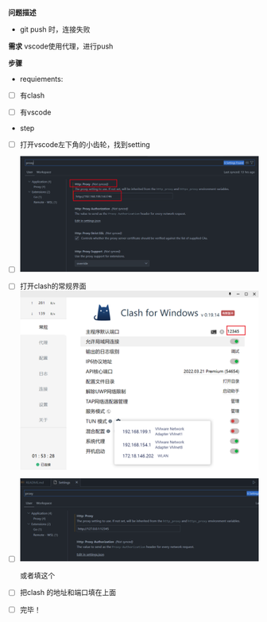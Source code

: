 **问题描述**
- git push 时，连接失败

**需求**
vscode使用代理，进行push

**步骤**
- requiements:

- [ ] 有clash

- [ ] 有vscode

- step

- [ ] 打开vscode左下角的小齿轮，找到setting

- [ ] ![](./photo/6.png)

- [ ] 打开clash的常规界面![image-20230427233528285](./photo/image-20230427233528285-1682609736812-33.png)

- [ ] ![image-20230427233410445](./photo/image-20230427233410445-1682609655746-31.png)

  或者填这个

- [ ] 把clash 的地址和端口填在上面

- [ ] 完毕！
